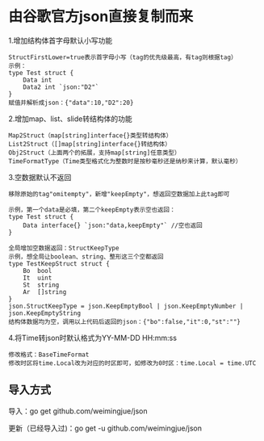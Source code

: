 # 由谷歌官方json直接复制而来
1.增加结构体首字母默认小写功能

    StructFirstLower=true表示首字母小写（tag的优先级最高，有tag则根据tag）
    示例：
    type Test struct {
	    Data int
	    Data2 int `json:"D2"`
    }
    赋值并解析成json：{"data":10,"D2":20}
2.增加map、list、slide转结构体的功能

    Map2Struct（map[string]interface{}类型转结构体）
    List2Struct（[]map[string]interface{}转结构体）
    Obj2Struct（上面两个的拓展，支持map[string]任意类型）
    TimeFormatType（Time类型格式化为整数时是按秒毫秒还是纳秒来计算，默认毫秒）
3.空数据默认不返回

    移除原始的tag"omitempty"，新增"keepEmpty"，想返回空数据加上此tag即可
    
    示例，第一个data是必填，第二个keepEmpty表示空也返回：
    type Test struct {
	    Data interface{} `json:"data,keepEmpty"` //空也返回
    }
    
    全局增加空数据返回：StructKeepType
    示例，想全局让boolean、string、整形这三个空都返回
    type TestKeepStruct struct {
	    Bo  bool
	    It  uint
	    St  string
	    Ar  []string
    }
	json.StructKeepType = json.KeepEmptyBool | json.KeepEmptyNumber | json.KeepEmptyString
	结构体数据均为空，调用以上代码后返回的json：{"bo":false,"it":0,"st":""}
	
4.将Time转json时默认格式为YY-MM-DD HH:mm:ss
    
    修改格式：BaseTimeFormat
    修改时区将time.Local改为对应的时区即可，如修改为0时区：time.Local = time.UTC

	
## 导入方式
导入：go get github.com/weimingjue/json

更新（已经导入过)：go get -u github.com/weimingjue/json

